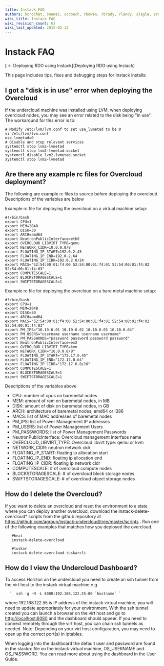 ```yaml
---
title: Instack FAQ
authors: bcrochet, bnemec, ccrouch, rbowen, rbrady, rlandy, slagle, sradvan
wiki_title: Instack FAQ
wiki_revision_count: 62
wiki_last_updated: 2015-02-13
---
```


# Instack FAQ

[ ← Deploying RDO using Instack](Deploying RDO using Instack)

This page includes tips, fixes and debugging steps for Instack installs:

## I got a "disk is in use" error when deploying the Overcloud

If the undercloud machine was installed using LVM, when deploying overcloud nodes, you may see an error related to the disk being "in use". The workaround for this error is to:

    # Modify /etc/lvm/lvm.conf to set use_lvmetad to be 0
    vi /etc/lvm/lvm.conf
    use_lvmetad=0
    # Disable and stop relevant services
    systemctl stop lvm2-lvmetad
    systemctl stop lvm2-lvmetad.socket
    systemctl disable lvm2-lvmetad.socket
    systemctl stop lvm2-lvmetad

## Are there any example rc files for Overcloud deployment?

The following are example rc files to source before deploying the overcloud. Descriptions of the variables are below

Example rc file for deploying the overcloud on a virtual machine setup:

    #!/bin/bash
    export CPU=1
    export MEM=2048
    export DISK=30
    export ARCH=amd64
    export NeutronPublicInterface=eth0
    export OVERCLOUD_LIBVIRT_TYPE=qemu
    export NETWORK_CIDR=10.0.0.0/8
    export FLOATING_IP_START=192.0.2.45
    export FLOATING_IP_END=192.0.2.64
    export FLOATING_IP_CIDR=192.0.2.0/24
    export MACS="52:54:00:01:f4:00 52:54:00:01:f4:01 52:54:00:01:f4:02 52:54:00:01:f4:03"
    export COMPUTESCALE=1
    export BLOCKSTORAGESCALE=1
    export SWIFTSTORAGESCALE=1

Example rc file for deploying the overcloud on a bare metal machine setup:

    #!/bin/bash
    export CPU=1
    export MEM=2048
    export DISK=30
    export ARCH=amd64
    export MACS="52:54:00:01:f4:00 52:54:00:01:f4:01 52:54:00:01:f4:02 52:54:00:01:f4:03"
    export PM_IPS="10.10.0.01 10.10.0.02 10.10.0.03 10.10.0.04"
    export PM_USERS="username username username username"
    export PM_PASSWORDS="password password password password"
    export NeutronPublicInterface=em2
    export OVERCLOUD_LIBVIRT_TYPE=kvm
    export NETWORK_CIDR="10.0.0.0/8"
    export FLOATING_IP_START="172.17.0.45"
    export FLOATING_IP_END="172.17.0.64"
    export FLOATING_IP_CIDR="172.17.0.0/16"
    export COMPUTESCALE=1
    export BLOCKSTORAGESCALE=1
    export SWIFTSTORAGESCALE=1

Descriptions of the variables above

*   CPU: number of cpus on baremetal nodes
*   MEM: amount of ram on baremetal nodes, in MB
*   DISK: amount of disk on baremetal nodes, in GB
*   ARCH: architecture of baremetal nodes, amd64 or i386
*   MACS: list of MAC addresses of baremetal nodes
*   PM_IPS: list of Power Management IP addresses
*   PM_USERS: list of Power Management Users
*   PM_PASSWORDS: list of Power Management Passwords
*   NeutronPublicInterface: Overcloud management interface name
*   OVERCLOUD_LIBVIRT_TYPE: Overcloud libvirt type: qemu or kvm
*   NETWORK_CIDR: neutron network cidr
*   FLOATING_IP_START: floating ip allocation start
*   FLOATING_IP_END: floating ip allocation end
*   FLOATING_IP_CIDR: floating ip network cidr
*   COMPUTESCALE: # of overcloud compute nodes
*   BLOCKSTORAGESCALE: # of overcloud block storage nodes
*   SWIFTSTORAGESCALE: # of overcloud object storage nodes

## How do I delete the Overcloud?

If you want to delete an overcloud and reset the environment to a state where you can deploy another overcloud, download the instack-delete-overcloud\* scripts from the github repository at <https://github.com/agroup/instack-undercloud/tree/master/scripts> . Run one of the following examples that matches how you deployed the overcloud.

       #heat
       instack-delete-overcloud

       #tuskar
       instack-delete-overcloud-tuskarcli

## How do I view the Undercloud Dashboard?

To access Horizon on the undercloud you need to create an ssh tunnel from the virt host to the instack virtual machine e.g.

      `  ssh -g -N -L 8080:192.168.122.55:80 `hostname` `

where 192.168.122.55 is IP address of the instack virtual machine, you will need to update appropriately for your environment. With the ssh tunnel created you can launch a browser on the virt host and go to <http://localhost:8080> and the dashboard should appear. If you need to connect remotely through the virt host, you can chain ssh tunnels as needed. Note: Depending on your virt host configuration, you may need to open up the correct port(s) in iptables.

When logging into the dashboard the default user and password are found in the stackrc file on the instack virtual machine, OS_USERNAME and OS_PASSWORD. You can read more about using the dashboard in the User Guide.
